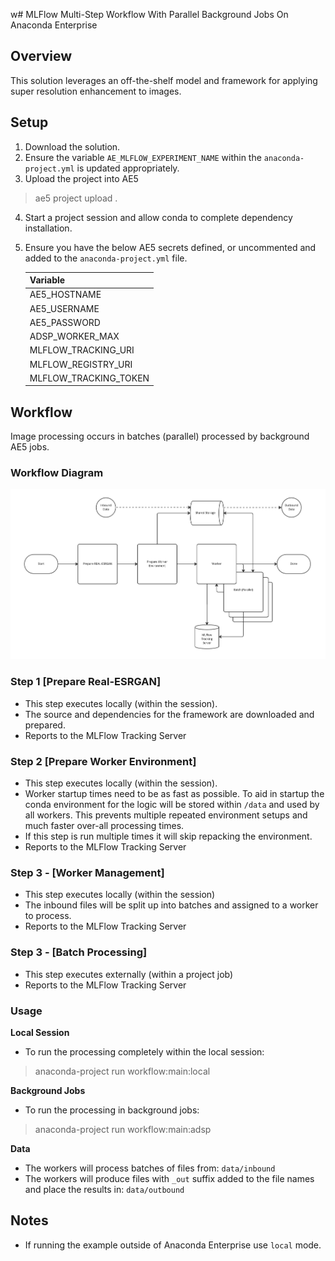 w# MLFlow Multi-Step Workflow With Parallel Background Jobs On Anaconda Enterprise

## Overview

This solution leverages an off-the-shelf model and framework for applying super resolution enhancement to images.

## Setup
1. Download the solution.
2. Ensure the variable `AE_MLFLOW_EXPERIMENT_NAME` within the `anaconda-project.yml` is updated appropriately.
3. Upload the project into AE5
> ae5 project upload .
4. Start a project session and allow conda to complete dependency installation.
5. Ensure you have the below AE5 secrets defined, or uncommented and added to the `anaconda-project.yml` file.
    
    | Variable              |
    |-----------------------|
    | AE5_HOSTNAME          |
    | AE5_USERNAME          |
    | AE5_PASSWORD          |
    | ADSP_WORKER_MAX       |
    | MLFLOW_TRACKING_URI   |
    | MLFLOW_REGISTRY_URI   |
    | MLFLOW_TRACKING_TOKEN |

## Workflow

Image processing occurs in batches (parallel) processed by background AE5 jobs.

### Workflow Diagram
![Workflow Overview](assets/workflow-overview.jpg)

### Step 1 [Prepare Real-ESRGAN]
  * This step executes locally (within the session).
  * The source and dependencies for the framework are downloaded and prepared.
  * Reports to the MLFlow Tracking Server

### Step 2 [Prepare Worker Environment]
  * This step executes locally (within the session). 
  * Worker startup times need to be as fast as possible.  To aid in startup the conda environment for the logic will be stored within `/data` and used by all workers.
  This prevents multiple repeated environment setups and much faster over-all processing times. 
  * If this step is run multiple times it will skip repacking the environment.
  * Reports to the MLFlow Tracking Server

### Step 3 - [Worker Management]
  * This step executes locally (within the session)
  * The inbound files will be split up into batches and assigned to a worker to process. 
  * Reports to the MLFlow Tracking Server

### Step 3 - [Batch Processing]
  * This step executes externally (within a project job)
  * Reports to the MLFlow Tracking Server

### Usage

**Local Session**

* To run the processing completely within the local session:
> anaconda-project run workflow:main:local


**Background Jobs**

* To run the processing in background jobs:
> anaconda-project run workflow:main:adsp

**Data**

* The workers will process batches of files from: `data/inbound`
* The workers will produce files with `_out` suffix added to the file names and place the results in: `data/outbound`

## Notes
* If running the example outside of Anaconda Enterprise use `local` mode.